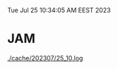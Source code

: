 Tue Jul 25 10:34:05 AM EEST 2023
# JAM
<a href='./cache/202307/25_10.log'>./cache/202307/25_10.log</a>
